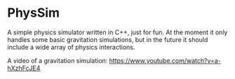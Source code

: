 # PhysSim

A simple physics simulator written in C++, just for fun. At the moment it only handles some basic gravitation simulations, but in the future it should include a wide array of physics interactions.

A video of a gravitation simulation:
https://www.youtube.com/watch?v=a-hXzhFcJE4
